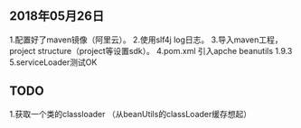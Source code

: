 ## 2018年05月26日
1.配置好了maven镜像（阿里云）。
2.使用slf4j log日志。
3.导入maven工程，project structure（project等设置sdk）。
4.pom.xml 引入apche beanutils 1.9.3
5.serviceLoader测试OK


## TODO
1.获取一个类的classloader （从beanUtils的classLoader缓存想起）
